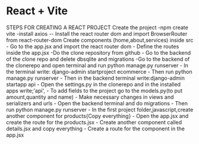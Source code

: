 # React + Vite

STEPS FOR CREATING A REACT PROJECT
Create the project
  -npm create vite
  -install axios
  -- Install the react router dom and import BrowserRouter from react-router-dom
Create components (home,about,services) inside src
    - Go to the app.jsx and import the react router dom
    - Define the routes inside the app.jsx
    -Do the clone repository from github
    - Go to the backend of the clone repo and delete dbsqlite and migrations
    -Go to the backend of the clonerepo and open terminal and
    run python manage.py runserver
    - In the terminal write: django-admin startproject ecommerce
    - Then run python manage.py runserver
    - Then in the backend terminal write:django-admin startapp api
    - Open the settings.py in the clonerepo and in the installed apps write;'api',
    - To add fields to the project go to the models.py(to put amount,quantity and name)
    - Make necessary changes in views and serializers and urls
    - Open the backend terminal and do migrations
    - Then run python manage.py runserver
    - In the first project folder,javascript,create another component for products{Copy everything}
    - Open the app.jsx and create the route for the products.jsx
    - Create another component called details.jsx and copy everything
    - Create a route for the component in the app.jsx









    
